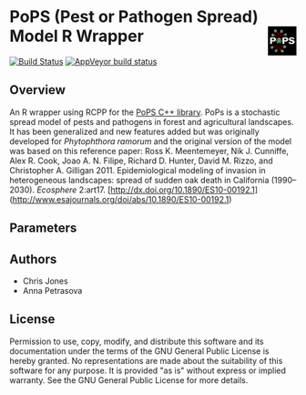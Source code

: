 # PoPS (Pest or Pathogen Spread) Model R Wrapper <img src="man/PoPS_Logo.png" align="right" width="10%" />

[![Build Status](https://travis-ci.org/ncsu-landscape-dynamics/rpops.svg?branch=development)](https://travis-ci.org/ncsu-landscape-dynamics/rpops)
[![AppVeyor build status](https://ci.appveyor.com/api/projects/status/github/ncsu-landscape-dynamics/rpops?branch=master&svg=true)](https://ci.appveyor.com/project/ncsu-landscape-dynamics/rpops)

## Overview

An R wrapper using RCPP for the [PoPS C++ library](https://github.com/ncsu-landscape-dynamics/PoPShttps://github.com/ncsu-landscape-dynamics/PoPS). PoPs is a stochastic spread model of pests and pathogens in forest and agricultural landscapes. It has been generalized and new features added but was originally developed for *Phytophthora ramorum* and the original version of the model was based on this reference paper: Ross K. Meentemeyer, Nik J. Cunniffe, Alex R. Cook, Joao A. N. Filipe, Richard D. Hunter, David M. Rizzo, and Christopher A. Gilligan 2011. Epidemiological modeling of invasion in heterogeneous landscapes: spread of sudden oak death in California (1990–2030). *Ecosphere* 2:art17. [http://dx.doi.org/10.1890/ES10-00192.1] (http://www.esajournals.org/doi/abs/10.1890/ES10-00192.1) 

## Parameters



## Authors

* Chris Jones
* Anna Petrasova 

## License

Permission to use, copy, modify, and distribute this software and its documentation under the terms of the GNU General Public License is hereby granted. No representations are made about the suitability of this software for any purpose. It is provided "as is" without express or implied warranty. See the GNU General Public License for more details.
